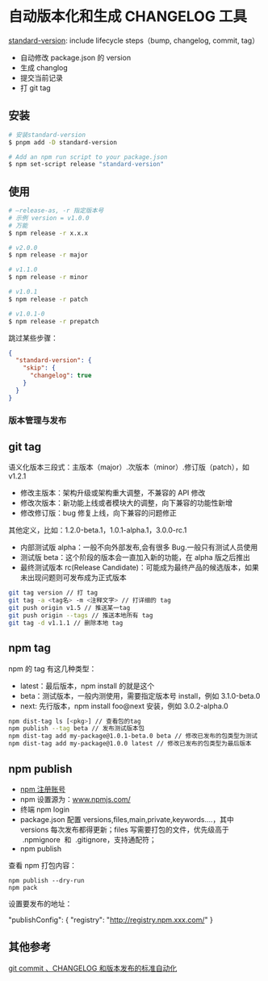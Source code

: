 # 自动版本化和生成 CHANGELOG 工具

[standard-version](https://github.com/conventional-changelog/standard-version): include lifecycle steps（bump, changelog, commit, tag）

- 自动修改 package.json 的 version
- 生成 changlog
- 提交当前记录
- 打 git tag

## 安装

```bash
# 安装standard-version
$ pnpm add -D standard-version

# Add an npm run script to your package.json
$ npm set-script release "standard-version"
```

## 使用

```bash
# –release-as, -r 指定版本号
# 示例 version = v1.0.0
# 万能
$ npm release -r x.x.x

# v2.0.0
$ npm release -r major

# v1.1.0
$ npm release -r minor

# v1.0.1
$ npm release -r patch

# v1.0.1-0
$ npm release -r prepatch
```

跳过某些步骤：

```json :package.json
{
  "standard-version": {
    "skip": {
      "changelog": true
    }
  }
}
```

### 版本管理与发布

## git tag

语义化版本三段式：主版本（major）.次版本（minor）.修订版（patch），如 v1.2.1

- 修改主版本：架构升级或架构重大调整，不兼容的 API 修改
- 修改次版本：新功能上线或者模块大的调整，向下兼容的功能性新增
- 修改修订版：bug 修复上线，向下兼容的问题修正

其他定义，比如：1.2.0-beta.1，1.0.1-alpha.1，3.0.0-rc.1

- 内部测试版 alpha：一般不向外部发布,会有很多 Bug.一般只有测试人员使用
- 测试版 beta：这个阶段的版本会一直加入新的功能，在 alpha 版之后推出
- 最终测试版本 rc(Release Candidate)：可能成为最终产品的候选版本，如果未出现问题则可发布成为正式版本

```bash
git tag version // 打 tag
git tag -a <tag名> -m <注释文字> // 打详细的 tag
git push origin v1.5 // 推送某一tag
git push origin --tags // 推送本地所有 tag
git tag -d v1.1.1 // 删除本地 tag
```

## npm tag

npm 的 tag 有这几种类型：

- latest：最后版本，npm install 的就是这个
- beta：测试版本，一般内测使用，需要指定版本号 install，例如 3.1.0-beta.0
- next: 先行版本，npm install foo@next 安装，例如 3.0.2-alpha.0

```bash
npm dist-tag ls [<pkg>] // 查看包的tag
npm publish --tag beta // 发布测试版本包
npm dist-tag add my-package@1.0.1-beta.0 beta // 修改已发布的包类型为测试
npm dist-tag add my-package@1.0.0 latest // 修改已发布的包类型为最后版本
```

## npm publish

- [npm 注册账号](https://www.npmjs.com/)
- npm 设置源为：www.npmjs.com/
- 终端 npm login
- package.json 配置 versions,files,main,private,keywords....，其中 versions 每次发布都得更新；files 写需要打包的文件，优先级高于  .npmignore  和  .gitignore，支持通配符；
- npm publish

查看 npm 打包内容：

    npm publish --dry-run
    npm pack

设置要发布的地址：

"publishConfig": { "registry": "http://registry.npm.xxx.com/" }

## 其他参考

[git commit 、CHANGELOG 和版本发布的标准自动化](https://cnodejs.org/topic/5c0bcaeff3d48d2397c0f446)
